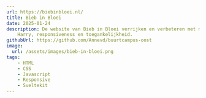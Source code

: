 ```yaml
---
url: https://biebinbloei.nl/
title: Bieb in Bloei
date: 2025-01-24
description: De website van Bieb in Bloei verrijken en verbeteren met mascotte
    Harry, responsiveness en toegankelijkheid.
githubUrl: https://github.com/Annevd/buurtcampus-oost
image:
  url: /assets/images/bieb-in-bloei.png
tags:
    - HTML
    - CSS
    - Javascript
    - Responsive
    - Sveltekit
---
```

